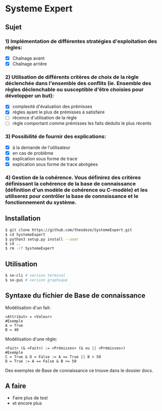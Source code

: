 # Systeme Expert

## Sujet

### 1) Implémentation de différentes stratégies d'exploitation des règles:
- [x] Chaînage avant
- [x] Chaînage arriêre 

### 2) Utilisation de différents critères de choix de la règle déclenchée dans l'ensemble des conflits (ie. Ensemble des règles déclenchable ou susceptible d'être choisies pour développer un but):
- [x] complexité d'évaluation des prémisses
- [x] règles ayant le plus de prémisses à satisfaire
- [ ] récence d'utilisation de la règle
- [ ] règle comportant comme prémisses les faits déduits le plus récents

### 3) Possibilité de fournir des explications:
- [x] à la demande de l'utilisateur
- [x] en cas de problème
- [x] explication sous forme de trace
- [x] explication sous forme de trace abrégées

### 4) Gestion de la cohérence. Vous définirez des critères définissant la cohérence de la base de connaissance (définition d'un modèle de cohérence ou C-modèle) et les utiliserez pour contrôler la base de connsissance et le fonctionnement du système.



## Installation

```Bash
$ git clone https://github.com/theodeze/SystemeExpert.git
$ cd SystemeExpert 
$ python3 setup.py install --user
$ cd ..
$ rm -rf SystemeExpert
```

## Utilisation

```Bash
$ se-cli # version terminal
$ se-gui # version graphique
```

## Syntaxe du fichier de Base de connaissance

Modélisation d'un fait:

```
<Attribut> = <Valeur>
#Exemple
A = True
B = 40
```

Modélisation d'une rêgle:

```
<Fait> (& <Fait>) := <Prémisses> (& ou || <Prémisses>)
#Exemple
C = True & D = False := A == True || B > 50
D = True := A == False & B <= 50
```

Des exemples de Base de connaissance ce trouve dans le dossier docs.

## A faire
- Faire plus de test
- et encore plus